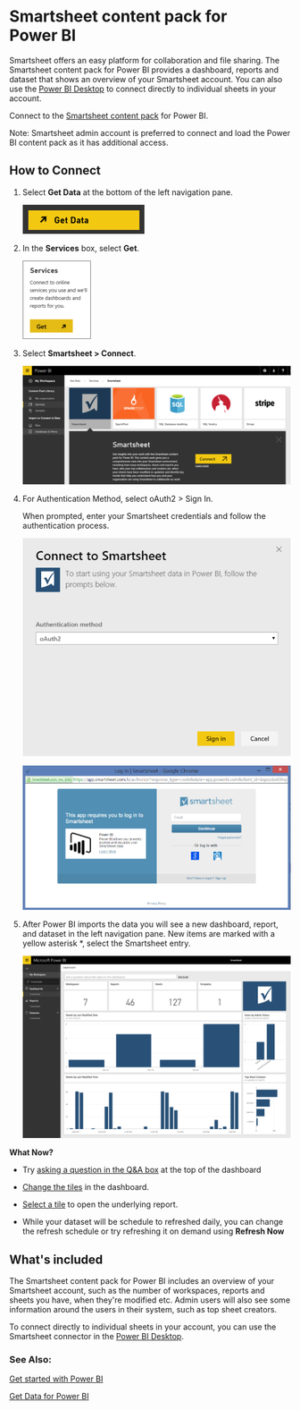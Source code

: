 ﻿<properties 
   pageTitle="Smartsheet content pack for Power BI"
   description="Smartsheet content pack for Power BI"
   services="powerbi" 
   documentationCenter="" 
   authors="theresapalmer" 
   manager="mblythe" 
   editor=""
   tags=""/>
 
<tags
   ms.service="powerbi"
   ms.devlang="NA"
   ms.topic="article"
   ms.tgt_pltfrm="NA"
   ms.workload="powerbi"
   ms.date="03/16/2016"
   ms.author="tpalmer"/>
   
# Smartsheet content pack for Power&nbsp;BI

Smartsheet offers an easy platform for collaboration and file sharing. The Smartsheet content pack for Power BI provides a dashboard, reports and dataset that shows an overview of your Smartsheet account. You can also use the [Power BI Desktop](https://powerbi.microsoft.com/documentation/powerbi-desktop-connect-to-data/) to connect directly to individual sheets in your account. 

Connect to the [Smartsheet content pack](https://app.powerbi.com/groups/me/getdata/services/smartsheet) for Power BI.

Note: Smartsheet admin account is preferred to connect and load the Power BI content pack as it has additional access. 

## How to Connect

1.  Select **Get Data** at the bottom of the left navigation pane.

	![](media/powerbi-content-pack-smartsheet/PBI_GetData.png)

2.  In the **Services** box, select **Get**.

	![](media/powerbi-content-pack-smartsheet/PBI_GetServices.png) 

3.  Select **Smartsheet \> Connect**.

	![](media/powerbi-content-pack-smartsheet/connect.png)

4.  For Authentication Method, select oAuth2 \> Sign In.

	When prompted, enter your Smartsheet credentials and follow the authentication process.

	![](media/powerbi-content-pack-smartsheet/creds.png)
    
    ![](media/powerbi-content-pack-smartsheet/creds2.png)

6.  After Power BI imports the data you will see a new dashboard, report, and dataset in the left navigation pane. New items are marked with a yellow asterisk \*, select the Smartsheet entry.

	![](media/powerbi-content-pack-smartsheet/dashboard.png)


**What Now?**

- Try [asking a question in the Q&A box](powerbi-service-q-and-a.md) at the top of the dashboard

- [Change the tiles](powerbi-service-edit-a-tile-in-a-dashboard.md) in the dashboard.

- [Select a tile](powerbi-service-dashboard-tiles.md) to open the underlying report.

- While your dataset will be schedule to refreshed daily, you can change the refresh schedule or try refreshing it on demand using **Refresh Now**

## What's included

The Smartsheet content pack for Power BI includes an overview of your Smartsheet account, such as the number of workspaces, reports and sheets you have, when they're modified etc. Admin users will also see some information around the users in their system, such as top sheet creators.  

To connect directly to individual sheets in your account, you can use the Smartsheet connector in the [Power BI Desktop](https://powerbi.microsoft.com/documentation/powerbi-desktop-connect-to-data/).  

### See Also:

[Get started with Power BI](powerbi-service-get-started.md)

[Get Data for Power BI](powerbi-service-get-data.md)

